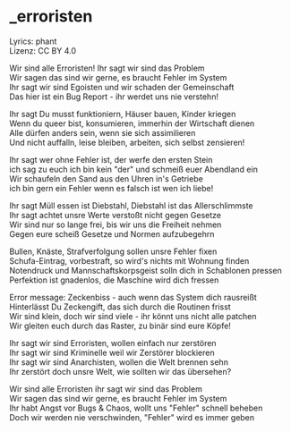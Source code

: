 # _erroristen

Lyrics: phant  
Lizenz: CC BY 4.0

Wir sind alle Erroristen! Ihr sagt wir sind das Problem  
Wir sagen das sind wir gerne, es braucht Fehler im System  
Ihr sagt wir sind Egoisten und wir schaden der Gemeinschaft  
Das hier ist ein Bug Report - ihr werdet uns nie verstehn!

Ihr sagt Du musst funktioniern, Häuser bauen, Kinder kriegen  
Wenn du queer bist, konsumieren, immerhin der Wirtschaft dienen  
Alle dürfen anders sein, wenn sie sich assimilieren  
Und nicht auffalln, leise bleiben, arbeiten, sich selbst zensieren!


Ihr sagt wer ohne Fehler ist, der werfe den ersten Stein  
ich sag zu euch ich bin kein "der" und schmeiß euer Abendland ein  
Wir schaufeln den Sand aus den Uhren in's Getriebe  
ich bin gern ein Fehler wenn es falsch ist wen ich liebe!

Ihr sagt Müll essen ist Diebstahl, Diebstahl ist das Allerschlimmste  
Ihr sagt achtet unsre Werte verstoßt nicht gegen Gesetze  
Wir sind nur so lange frei, bis wir uns die Freiheit nehmen  
Gegen eure scheiß Gesetze und Normen aufzubegehrn


Bullen, Knäste, Strafverfolgung sollen unsre Fehler fixen  
Schufa-Eintrag, vorbestraft, so wird's nichts mit Wohnung finden  
Notendruck und Mannschaftskorpsgeist solln dich in Schablonen pressen  
Perfektion ist gnadenlos, die Maschine wird dich fressen

Error message: Zeckenbiss - auch wenn das System dich rausreißt  
Hinterlässt Du Zeckengift, das sich durch die Routinen frisst  
Wir sind klein, doch wir sind viele - ihr könnt uns nicht alle patchen  
Wir gleiten euch durch das Raster, zu binär sind eure Köpfe!


Ihr sagt wir sind Erroristen, wollen einfach nur zerstören  
Ihr sagt wir sind Kriminelle weil wir Zerstörer blockieren  
Ihr sagt wir sind Anarchisten, wollen die Welt brennen sehn  
Ihr zerstört doch unsre Welt, wie sollten wir das übersehen?


Wir sind alle Erroristen ihr sagt wir sind das Problem  
Wir sagen das sind wir gerne, es braucht Fehler im System  
Ihr habt Angst vor Bugs & Chaos, wollt uns "Fehler" schnell beheben  
Doch wir werden nie verschwinden, "Fehler" wird es immer geben


